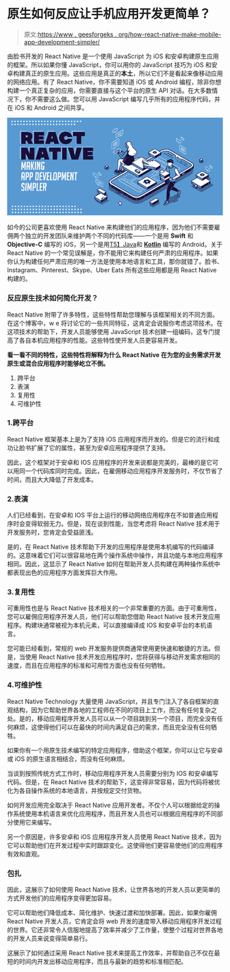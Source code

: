 # 原生如何反应让手机应用开发更简单？

> 原文:[https://www . geesforgeks . org/how-react-native-make-mobile-app-development-simpler/](https://www.geeksforgeeks.org/how-react-native-make-mobile-app-development-simpler/)

由脸书开发的 React Native 是一个使用 JavaScript 为 iOS 和安卓构建原生应用的框架。所以如果你懂 JavaScript，你可以用你的 JavaScript 技巧为 iOS 和安卓构建真正的原生应用。这些应用是真正的**本土**，所以它们不是看起来像移动应用的网络应用。有了 React Native，你不需要知道 iOS 或 Android 编程，除非你想构建一个真正复杂的应用，你需要直接与这个平台的原生 API 对话。在大多数情况下，你不需要这么做。您可以用 JavaScript 编写几乎所有的应用程序代码，并在 iOS 和 Android 之间共享。

![How React Native Make Mobile App Development Simpler?](img/41598ed4853b74f20fff491e8e4c68b6.png)

如今的公司更喜欢使用 React Native 来构建他们的应用程序，因为他们不需要雇佣两个独立的开发团队来维护两个不同的代码库——一个是用 **Swift** 和 **Objective-C** 编写的 iOS，另一个是用[T5】Java](https://www.geeksforgeeks.org/java/)和 [**Kotlin**](https://www.geeksforgeeks.org/kotlin-programming-language/) 编写的 Android。关于 React Native 的一个常见误解是，你不能用它来构建任何严肃的应用程序。如果你认为构建任何严肃应用的唯一方法是使用本地语言和工具，那你就错了。脸书、Instagram、Pinterest、Skype、Uber Eats 所有这些应用都是用 React Native 构建的。

### 反应原生技术如何简化开发？

React Native 附带了许多特性，这些特性帮助您理解与该框架相关的不同方面。在这个博客中，w e 将讨论它的一些共同特征，这肯定会说服你考虑这项技术。在这项技术的帮助下，开发人员能够使用 JavaScript 技术创建一组编码，这专门提高了各自本机应用程序的性能。这些特性使开发人员更容易开发。

**看一看不同的特性，这些特性将解释为什么 React Native 在为您的业务需求开发原生或混合应用程序时能够屹立不倒。**

1.  跨平台
2.  表演
3.  复用性
4.  可维护性

### 1.跨平台

React Native 框架基本上是为了支持 iOS 应用程序而开发的。但是它的流行和成功让脸书扩展了它的属性，甚至为安卓应用程序提供了支持。

因此，这个框架对于安卓和 IOS 应用程序的开发来说都是完美的，最棒的是它可以用同一个代码库同时完成。因此，在雇佣移动应用程序开发服务时，不仅节省了时间，而且大大降低了开发成本。

### 2.表演

人们已经看到，在安卓和 IOS 平台上运行的移动网络应用程序在不如普通应用程序时会变得软弱无力。但是，现在谈到性能，当您考虑将 React Native 技术用于开发服务时，您肯定会受益匪浅。

是的，在 React Native 技术帮助下开发的应用程序是使用本机编写的代码编译的。这意味着它们可以很容易地在两个操作系统中操作，并且功能与本地应用程序相同。因此，这显示了 React Native 如何在帮助开发人员构建在两种操作系统中都表现出色的应用程序方面发挥巨大作用。

### 3.复用性

可重用性也是与 React Native 技术相关的一个非常重要的方面。由于可重用性，您可以雇佣应用程序开发人员，他们可以帮助您借助 React Native 技术开发应用程序。构建块通常被视为本机元素，可以直接编译成 IOS 和安卓平台的本机语言。

您可能已经看到，常规的 web 开发服务提供商通常使用更快速和敏捷的方法。但是，当使用 React Native 技术开发应用程序时，您将获得与移动开发需求相同的速度，而且在应用程序的标准和可用性方面也没有任何牺牲。

### 4.可维护性

React Native Technology 大量使用 JavaScript，并且专门注入了各自框架的直观结构，因为它帮助世界各地的工程师在不同的项目上工作，而没有任何复杂之处。是的，移动应用程序开发人员可以从一个项目跳到另一个项目，而完全没有任何麻烦，这使得他们可以在最快的时间内满足自己的需求，而且完全没有任何牺牲。

如果你有一个用原生技术编写的特定应用程序，借助这个框架，你可以让它与安卓或 iOS 的原生语言相结合，而没有任何麻烦。

当谈到按照传统方式工作时，移动应用程序开发人员需要分别为 IOS 和安卓编写代码。但是，在 React Native 技术的帮助下，这变得非常容易，因为代码将被优化为各自操作系统的本地语言，并按规定交付货物。

如何开发应用完全取决于 React Native 应用开发者。不仅个人可以根据给定的操作系统使用本机语言来优化应用程序，而且开发人员也可以根据应用程序的不同部分使用它来编写。

另一个原因是，许多安卓和 iOS 应用程序开发人员使用 React Native 技术，因为它可以帮助他们在开发过程中实时跟踪变化。这使得他们更容易使他们的应用程序有效和直观。

### 包扎

因此，这展示了如何使用 React Native 技术，让世界各地的开发人员以更简单的方式开发他们的应用程序变得更加容易。

它可以帮助他们降低成本、简化维护、快速过渡和加快部署。因此，如果你雇佣 React Native 开发人员，它肯定会将 web 开发的速度带入移动应用程序开发过程的世界。它还非常令人信服地提高了效率并减少了工作量，使整个过程对世界各地的开发人员来说变得简单易行。

这展示了如何通过采用 React Native 技术来提高工作效率，并帮助自己不仅在最短的时间内开发出移动应用程序，而且与最新的趋势和标准相匹配。